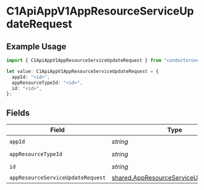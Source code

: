 # C1ApiAppV1AppResourceServiceUpdateRequest

## Example Usage

```typescript
import { C1ApiAppV1AppResourceServiceUpdateRequest } from "conductorone-sdk-typescript/sdk/models/operations";

let value: C1ApiAppV1AppResourceServiceUpdateRequest = {
  appId: "<id>",
  appResourceTypeId: "<id>",
  id: "<id>",
};
```

## Fields

| Field                                                                                                   | Type                                                                                                    | Required                                                                                                | Description                                                                                             |
| ------------------------------------------------------------------------------------------------------- | ------------------------------------------------------------------------------------------------------- | ------------------------------------------------------------------------------------------------------- | ------------------------------------------------------------------------------------------------------- |
| `appId`                                                                                                 | *string*                                                                                                | :heavy_check_mark:                                                                                      | N/A                                                                                                     |
| `appResourceTypeId`                                                                                     | *string*                                                                                                | :heavy_check_mark:                                                                                      | N/A                                                                                                     |
| `id`                                                                                                    | *string*                                                                                                | :heavy_check_mark:                                                                                      | N/A                                                                                                     |
| `appResourceServiceUpdateRequest`                                                                       | [shared.AppResourceServiceUpdateRequest](../../../sdk/models/shared/appresourceserviceupdaterequest.md) | :heavy_minus_sign:                                                                                      | N/A                                                                                                     |